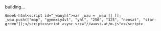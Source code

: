 building…

`Gmeek-html<script id="_wauyhl">var _wau = _wau || []; _wau.push(["map", "gynmxiy4vl", "yhl", "250", "125", "neosat", "star-green"]);</script><script async src="//waust.at/m.js"></script>`